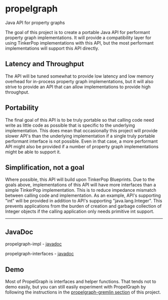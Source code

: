 propelgraph
===========

Java API for property graphs

The goal of this project is to create a portable Java API for
performant property graph implementations.  It will provide a compatibility
layer for using TinkerPop implementations with this API, but the 
most performant implementations will support this API directly.

## Latency and Throughput
The API will be tuned somewhat to provide low latency and low memory
overhead for in-process property graph implementations, but it will also 
strive to provide an API that can allow implementations to provide
high throughput.

## Portability
The final goal of this API is to be truly portable so that calling
code need write as little code as possible that is specific to the
underlying implementation.  This does mean that occasionally this project
will provide slower API's than the underlying implementation if a
single truly portable performant interface is not possible.  Even in 
that case, a more performant API might also be provided if a number
of property graph implementations might be able to support it.

## Simplification, not a goal

Where possible, this API will build upon TinkerPop Blueprints.  Due
to the goals above, implementations of this API will have more interfaces
than a simple TinkerPop implementation.   This is to reduce impedance
mismatch between calling code and implementation.  As an example,
API's supporting "int" will be provided in addition to API's supporting
"java.lang.Integer". This prevents applications from the burden of
creation and garbage collection of Integer objects if the calling 
application only needs primitive int support.

-----------------

## JavaDoc

propelgraph-impl - [javadoc](http://drewvale.github.io/propelgraph/propelgraph-impl/javadoc/fixthislink)

propelgraph-interfaces - [javadoc](http://drewvale.github.io/propelgraph/propelgraph-interfaces/javadoc/fixthislink)


## Demo

Most of PropelGraph is interfaces and helper functions.  That tends not to demo
easily, but you can still easily experiment with PropelGraph by following the
instructions in the [propelgraph-gremlin section](fixthislink) of this project.
